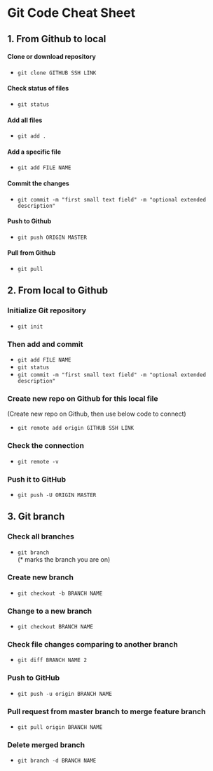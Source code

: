 # **Git Code Cheat Sheet**

## **1. From Github to local**

#### Clone or download repository
- `git clone GITHUB SSH LINK`

#### Check status of files
- `git status`

#### Add all files
- `git add .`

#### Add a specific file
- `git add FILE NAME`

#### Commit the changes
- `git commit -m "first small text field" -m "optional extended description"`

#### Push to Github
- `git push ORIGIN MASTER`

#### Pull from Github
- `git pull`

## **2. From local to Github**

### Initialize Git repository
- `git init`

### Then add and commit
- `git add FILE NAME`
- `git status`
- `git commit -m "first small text field" -m "optional extended description"`

### Create new repo on Github for this local file
(Create new repo on Github, then use below code to connect)
- `git remote add origin GITHUB SSH LINK`

### Check the connection
- `git remote -v`

### Push it to GitHub
- `git push -U ORIGIN MASTER`

## **3. Git branch**

### Check all branches
- `git branch` <br />
(* marks the branch you are on)

### Create new branch
- `git checkout -b BRANCH NAME`

### Change to a new branch
- `git checkout BRANCH NAME`

### Check file changes comparing to another branch
- `git diff BRANCH NAME 2`

### Push to GitHub
- `git push -u origin BRANCH NAME`

### Pull request from master branch to merge feature branch
- `git pull origin BRANCH NAME`

### Delete merged branch
- `git branch -d BRANCH NAME`

